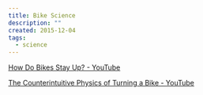 ```yaml
---
title: Bike Science
description: ""
created: 2015-12-04
tags:
  - science
---
```


[How Do Bikes Stay Up? - YouTube](https://www.youtube.com/watch?v=oZAc5t2lkvo)

[The Counterintuitive Physics of Turning a Bike - YouTube](https://www.youtube.com/watch?v=llRkf1fnNDM)
